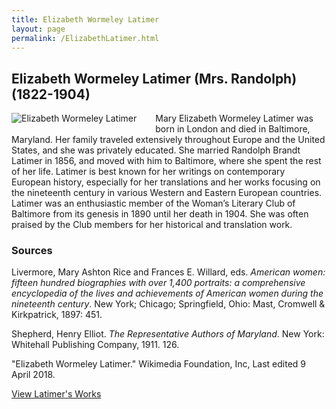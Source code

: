 ```yaml
---
title: Elizabeth Wormeley Latimer
layout: page
permalink: /ElizabethLatimer.html
---
```


## Elizabeth Wormeley Latimer (Mrs. Randolph) (1822-1904)
<div style="float: left;padding-right: 30px;padding-bottom: 15px;"><img src="https://wlcb.github.io/archive/assets/img/ElizabethLatimer.jpg" alt="Elizabeth Wormeley Latimer"></div>

Mary Elizabeth Wormeley Latimer was born in London and died in Baltimore, Maryland. Her family traveled extensively throughout Europe and the United States, and she was privately educated. She married Randolph Brandt Latimer in 1856, and moved with him to Baltimore, where she spent the rest of her life. Latimer is best known for her writings on contemporary European history, especially for her translations and her works focusing on the nineteenth century in various Western and Eastern European countries. Latimer was an enthusiastic member of the Woman’s Literary Club of Baltimore from its genesis in 1890 until her death in 1904. She was often praised by the Club members for her historical and translation work.

### Sources

Livermore, Mary Ashton Rice and Frances E. Willard, eds. *American women: fifteen hundred biographies with over 1,400 portraits: a comprehensive encyclopedia of the lives and achievements of American women during the nineteenth century*. New York; Chicago; Springfield, Ohio: Mast, Cromwell & Kirkpatrick, 1897: 451.

Shepherd, Henry Elliot. *The Representative Authors of Maryland*. New York: Whitehall Publishing Company, 1911. 126.

"Elizabeth Wormeley Latimer." Wikimedia Foundation, Inc, Last edited 9 April 2018.

[View Latimer's Works](https://wlcb.github.io/archive/browse.html#latimer)